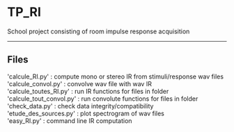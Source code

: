 # TP_RI

School project consisting of room impulse response acquisition

***

## Files

'calcule_RI.py' : compute mono or stereo IR from stimuli/response wav files <br />
'calcule_convol.py' : convolve wav file with wav IR<br />
'calcule_toutes_RI.py' : run IR functions for files in folder<br />
'calcule_tout_convol.py' : run convolute functions for files in folder<br />
'check_data.py' : check data integrity/compatibility<br />
'etude_des_sources.py' : plot spectrogram of wav files<br />
'easy_RI.py' : command line IR computation<br />
